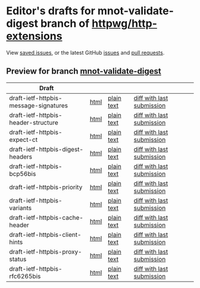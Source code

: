 # Editor's drafts for mnot-validate-digest branch of [httpwg/http-extensions](https://github.com/httpwg/http-extensions)

View [saved issues](issues.html), or the latest GitHub [issues](https://github.com/httpwg/http-extensions/issues) and [pull requests](https://github.com/httpwg/http-extensions/pulls).

## Preview for branch [mnot-validate-digest](mnot-validate-digest)

| Draft |     |     |     |     |
| ----- | --- | --- | --- | --- |
| draft-ietf-httpbis-message-signatures |[html](./draft-ietf-httpbis-message-signatures.html) |[plain text](./draft-ietf-httpbis-message-signatures.txt) |[diff with last submission](https://tools.ietf.org/rfcdiff?url1=https://tools.ietf.org/id/draft-ietf-httpbis-message-signatures.txt&amp;url2=https://httpwg.github.io/http-extensions/draft-ietf-httpbis-message-signatures.txt) |
| draft-ietf-httpbis-header-structure |[html](./draft-ietf-httpbis-header-structure.html) |[plain text](./draft-ietf-httpbis-header-structure.txt) |[diff with last submission](https://tools.ietf.org/rfcdiff?url1=https://tools.ietf.org/id/draft-ietf-httpbis-header-structure.txt&amp;url2=https://httpwg.github.io/http-extensions/draft-ietf-httpbis-header-structure.txt) |
| draft-ietf-httpbis-expect-ct |[html](./draft-ietf-httpbis-expect-ct.html) |[plain text](./draft-ietf-httpbis-expect-ct.txt) |[diff with last submission](https://tools.ietf.org/rfcdiff?url1=https://tools.ietf.org/id/draft-ietf-httpbis-expect-ct.txt&amp;url2=https://httpwg.github.io/http-extensions/draft-ietf-httpbis-expect-ct.txt) |
| draft-ietf-httpbis-digest-headers |[html](./draft-ietf-httpbis-digest-headers.html) |[plain text](./draft-ietf-httpbis-digest-headers.txt) |[diff with last submission](https://tools.ietf.org/rfcdiff?url1=https://tools.ietf.org/id/draft-ietf-httpbis-digest-headers.txt&amp;url2=https://httpwg.github.io/http-extensions/draft-ietf-httpbis-digest-headers.txt) |
| draft-ietf-httpbis-bcp56bis |[html](./draft-ietf-httpbis-bcp56bis.html) |[plain text](./draft-ietf-httpbis-bcp56bis.txt) |[diff with last submission](https://tools.ietf.org/rfcdiff?url1=https://tools.ietf.org/id/draft-ietf-httpbis-bcp56bis.txt&amp;url2=https://httpwg.github.io/http-extensions/draft-ietf-httpbis-bcp56bis.txt) |
| draft-ietf-httpbis-priority |[html](./draft-ietf-httpbis-priority.html) |[plain text](./draft-ietf-httpbis-priority.txt) |[diff with last submission](https://tools.ietf.org/rfcdiff?url1=https://tools.ietf.org/id/draft-ietf-httpbis-priority.txt&amp;url2=https://httpwg.github.io/http-extensions/draft-ietf-httpbis-priority.txt) |
| draft-ietf-httpbis-variants |[html](./draft-ietf-httpbis-variants.html) |[plain text](./draft-ietf-httpbis-variants.txt) |[diff with last submission](https://tools.ietf.org/rfcdiff?url1=https://tools.ietf.org/id/draft-ietf-httpbis-variants.txt&amp;url2=https://httpwg.github.io/http-extensions/draft-ietf-httpbis-variants.txt) |
| draft-ietf-httpbis-cache-header |[html](./draft-ietf-httpbis-cache-header.html) |[plain text](./draft-ietf-httpbis-cache-header.txt) |[diff with last submission](https://tools.ietf.org/rfcdiff?url1=https://tools.ietf.org/id/draft-ietf-httpbis-cache-header.txt&amp;url2=https://httpwg.github.io/http-extensions/draft-ietf-httpbis-cache-header.txt) |
| draft-ietf-httpbis-client-hints |[html](./draft-ietf-httpbis-client-hints.html) |[plain text](./draft-ietf-httpbis-client-hints.txt) |[diff with last submission](https://tools.ietf.org/rfcdiff?url1=https://tools.ietf.org/id/draft-ietf-httpbis-client-hints.txt&amp;url2=https://httpwg.github.io/http-extensions/draft-ietf-httpbis-client-hints.txt) |
| draft-ietf-httpbis-proxy-status |[html](./draft-ietf-httpbis-proxy-status.html) |[plain text](./draft-ietf-httpbis-proxy-status.txt) |[diff with last submission](https://tools.ietf.org/rfcdiff?url1=https://tools.ietf.org/id/draft-ietf-httpbis-proxy-status.txt&amp;url2=https://httpwg.github.io/http-extensions/draft-ietf-httpbis-proxy-status.txt) |
| draft-ietf-httpbis-rfc6265bis |[html](./draft-ietf-httpbis-rfc6265bis.html) |[plain text](./draft-ietf-httpbis-rfc6265bis.txt) |[diff with last submission](https://tools.ietf.org/rfcdiff?url1=https://tools.ietf.org/id/draft-ietf-httpbis-rfc6265bis.txt&amp;url2=https://httpwg.github.io/http-extensions/draft-ietf-httpbis-rfc6265bis.txt) |

